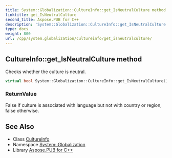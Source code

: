 ```yaml
---
title: System::Globalization::CultureInfo::get_IsNeutralCulture method
linktitle: get_IsNeutralCulture
second_title: Aspose.PUB for C++
description: 'System::Globalization::CultureInfo::get_IsNeutralCulture method. Checks whether the culture is neutral in C++.'
type: docs
weight: 800
url: /cpp/system.globalization/cultureinfo/get_isneutralculture/
---
```

## CultureInfo::get_IsNeutralCulture method


Checks whether the culture is neutral.

```cpp
virtual bool System::Globalization::CultureInfo::get_IsNeutralCulture() const
```


### ReturnValue

False if culture is associated with language but not with country or region, false otherwise.

## See Also

* Class [CultureInfo](../)
* Namespace [System::Globalization](../../)
* Library [Aspose.PUB for C++](../../../)
